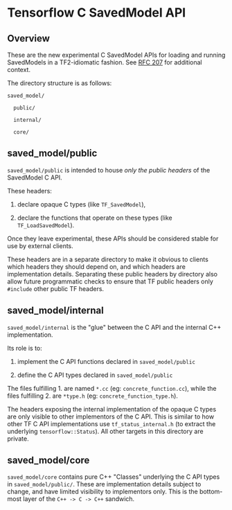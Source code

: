 # Tensorflow C SavedModel API

## Overview

These are the new experimental C SavedModel APIs for loading and running
SavedModels in a TF2-idiomatic fashion. See
[RFC 207](https://github.com/tensorflow/community/pull/207) for additional
context.

The directory structure is as follows:

```none
saved_model/

  public/

  internal/

  core/

```

## saved_model/public

`saved_model/public` is intended to house *only the public headers* of the
SavedModel C API.

These headers:

1. declare opaque C types (like `TF_SavedModel`),

2. declare the functions that operate on these types (like `TF_LoadSavedModel`).

Once they leave experimental, these APIs should be considered stable for use
by external clients.

These headers are in a separate directory to make it obvious to clients which
headers they should depend on, and which headers are implementation details.
Separating these public headers by directory also allow future programmatic
checks to ensure that TF public headers only `#include` other public TF headers.

## saved_model/internal

`saved_model/internal` is the "glue" between the C API and the internal C++
implementation.

Its role is to:

1. implement the C API functions declared in `saved_model/public`

2. define the C API types declared in `saved_model/public`

The files fulfilling 1. are named `*.cc` (eg: `concrete_function.cc`), while
the files fulfilling 2. are `*type.h` (eg: `concrete_function_type.h`).

The headers exposing the internal implementation of the opaque C types are only
visible to other implementors of the C API. This is similar to how other
TF C API implementations use `tf_status_internal.h` (to extract the underlying
`tensorflow::Status`). All other targets in this directory are private.

## saved_model/core

`saved_model/core` contains pure C++ "Classes" underlying the C API types
in `saved_model/public/`. These are implementation
details subject to change, and have limited visibility to implementors only.
This is the bottom-most layer of the `C++ -> C -> C++` sandwich.
